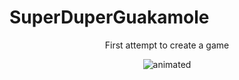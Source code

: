 # SuperDuperGuakamole
<p align="center">
  First attempt to create a game
</p>
<p align="center">
  <img src="gif/teset.gif" alt="animated" />
</p>

